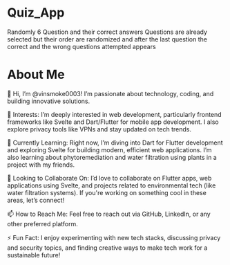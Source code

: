 # Quiz_App
Randomly 6 Question and their correct answers Questions are already selected but their order are randomized and after the last question the correct and the wrong questions attempted appears

<h1>About Me</h1>
👋 Hi, I’m @vinsmoke0003! I’m passionate about technology, coding, and building innovative solutions.

👀 Interests:
I’m deeply interested in web development, particularly frontend frameworks like Svelte and Dart/Flutter for mobile app development. I also explore privacy tools like VPNs and stay updated on tech trends.

🌱 Currently Learning:
Right now, I’m diving into Dart for Flutter development and exploring Svelte for building modern, efficient web applications. I’m also learning about phytoremediation and water filtration using plants in a project with my friends.

💞️ Looking to Collaborate On:
I’d love to collaborate on Flutter apps, web applications using Svelte, and projects related to environmental tech (like water filtration systems). If you're working on something cool in these areas, let’s connect!

📫 How to Reach Me:
Feel free to reach out via GitHub, LinkedIn, or any other preferred platform.

⚡ Fun Fact:
I enjoy experimenting with new tech stacks, discussing privacy and security topics, and finding creative ways to make tech work for a sustainable future!
